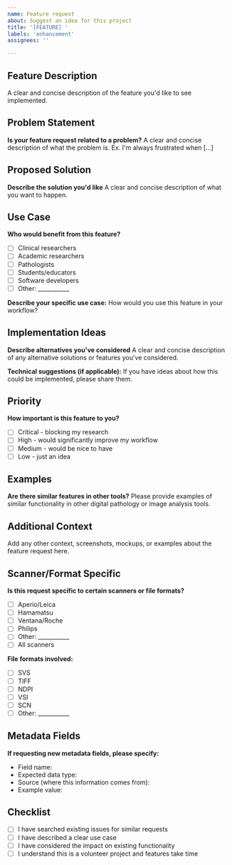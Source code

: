 ```yaml
---
name: Feature request
about: Suggest an idea for this project
title: '[FEATURE] '
labels: 'enhancement'
assignees: ''

---
```


## Feature Description
A clear and concise description of the feature you'd like to see implemented.

## Problem Statement
**Is your feature request related to a problem?** 
A clear and concise description of what the problem is. Ex. I'm always frustrated when [...]

## Proposed Solution
**Describe the solution you'd like**
A clear and concise description of what you want to happen.

## Use Case
**Who would benefit from this feature?**
- [ ] Clinical researchers
- [ ] Academic researchers  
- [ ] Pathologists
- [ ] Students/educators
- [ ] Software developers
- [ ] Other: ___________

**Describe your specific use case:**
How would you use this feature in your workflow?

## Implementation Ideas
**Describe alternatives you've considered**
A clear and concise description of any alternative solutions or features you've considered.

**Technical suggestions (if applicable):**
If you have ideas about how this could be implemented, please share them.

## Priority
**How important is this feature to you?**
- [ ] Critical - blocking my research
- [ ] High - would significantly improve my workflow
- [ ] Medium - would be nice to have
- [ ] Low - just an idea

## Examples
**Are there similar features in other tools?**
Please provide examples of similar functionality in other digital pathology or image analysis tools.

## Additional Context
Add any other context, screenshots, mockups, or examples about the feature request here.

## Scanner/Format Specific
**Is this request specific to certain scanners or file formats?**
- [ ] Aperio/Leica
- [ ] Hamamatsu
- [ ] Ventana/Roche
- [ ] Philips
- [ ] Other: ___________
- [ ] All scanners

**File formats involved:**
- [ ] SVS
- [ ] TIFF
- [ ] NDPI  
- [ ] VSI
- [ ] SCN
- [ ] Other: ___________

## Metadata Fields
**If requesting new metadata fields, please specify:**
- Field name:
- Expected data type:
- Source (where this information comes from):
- Example value:

## Checklist
- [ ] I have searched existing issues for similar requests
- [ ] I have described a clear use case
- [ ] I have considered the impact on existing functionality
- [ ] I understand this is a volunteer project and features take time